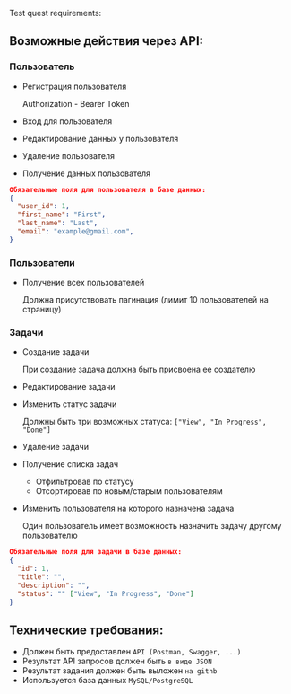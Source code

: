 Test quest requirements:
## Возможные действия через API:

### Пользователь

- Регистрация пользователя

    Authorization - Bearer Token

- Вход для пользователя
- Редактирование данных у пользователя
- Удаление пользователя
- Получение данных пользователя

```json
Обязательные поля для пользователя в базе данных:
{
  "user_id": 1,
  "first_name": "First",
  "last_name": "Last",
  "email": "example@gmail.com",
}
```

### Пользователи

- Получение всех пользователей

    Должна присутствовать пагинация (лимит 10 пользователей на страницу)

### Задачи

- Создание задачи

    При создание задача должна быть присвоена ее создателю

- Редактирование задачи
- Изменить статус задачи

    Должны быть три возможных статуса: `["View", "In Progress", "Done"]`

- Удаление задачи
- Получение списка задач
    - Отфильтровав по статусу
    - Отсортировав по новым/старым пользователям
- Изменить пользователя на которого назначена задача

    Один пользователь имеет возможность назначить задачу другому пользователю

```json
Обязательные поля для задачи в базе данных:
{
  "id": 1,
  "title": "",
  "description": "",
  "status": "" ["View", "In Progress", "Done"]
}
```

## Технические требования:

- Должен быть предоставлен `API (Postman, Swagger, ...)`
- Результат API запросов должен быть `в виде JSON`
- Результат задания должен быть выложен `на githb`
- Используется база данных `MySQL/PostgreSQL`